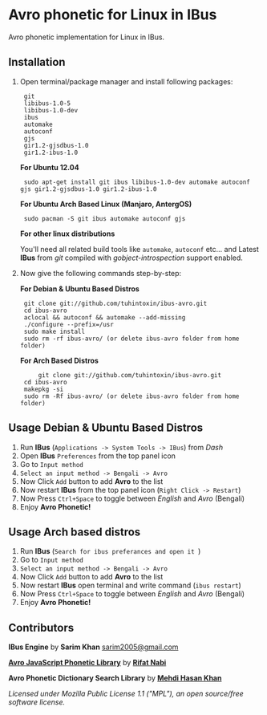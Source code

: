# Avro phonetic for Linux in IBus
Avro phonetic implementation for Linux in IBus.

## Installation

1. Open terminal/package manager and install following packages:
 
		git 
		libibus-1.0-5
		libibus-1.0-dev
		ibus
		automake 
		autoconf
		gjs
		gir1.2-gjsdbus-1.0
		gir1.2-ibus-1.0

    __For Ubuntu 12.04__
    
    	sudo apt-get install git ibus libibus-1.0-dev automake autoconf gjs gir1.2-gjsdbus-1.0 gir1.2-ibus-1.0
	
    __For Ubuntu Arch Based Linux (Manjaro, AntergOS)__
    
    	sudo pacman -S git ibus automake autoconf gjs
	
    __For other linux distributions__
    
    You'll need all related build tools like `automake`, `autoconf` etc...
    and Latest __IBus__ from _git_ compiled with _gobject-introspection_ support enabled.


2. Now give the following commands step-by-step:

    __For Debian & Ubuntu Based Distros__

		git clone git://github.com/tuhintoxin/ibus-avro.git
		cd ibus-avro
		aclocal && autoconf && automake --add-missing
		./configure --prefix=/usr
		sudo make install
		sudo rm -rf ibus-avro/ (or delete ibus-avro folder from home folder)
		
    __For Arch Based Distros__
    
    		git clone git://github.com/tuhintoxin/ibus-avro.git
		cd ibus-avro
		makepkg -si
		sudo rm -Rf ibus-avro/ (or delete ibus-avro folder from home folder)


## Usage Debian & Ubuntu Based Distros
 1. Run __IBus__ (`Applications -> System Tools -> IBus`) from _Dash_
 2. Open __IBus__ `Preferences` from the top panel icon  
 3. Go to `Input method`
 4. `Select an input method -> Bengali -> Avro`
 5. Now Click `Add` button to add __Avro__ to the list
 6. Now restart __IBus__ from the top panel icon (`Right Click -> Restart`)
 7. Now Press `Ctrl+Space` to toggle between _English_ and _Avro_ (Bengali)
 8. Enjoy __Avro Phonetic!__
 
 ## Usage Arch based distros
 1. Run __IBus__ (`Search for ibus preferances and open it `)
 2. Go to `Input method`
 3. `Select an input method -> Bengali -> Avro`
 4. Now Click `Add` button to add __Avro__ to the list
 5. Now restart __IBus__ open terminal and write command (`ibus restart`)
 6. Now Press `Ctrl+Space` to toggle between _English_ and _Avro_ (Bengali)
 7. Enjoy __Avro Phonetic!__

## Contributors
 
__IBus Engine__ by __Sarim Khan__ <sarim2005@gmail.com>

[__Avro JavaScript Phonetic Library__](https://github.com/torifat/jsAvroPhonetic) by [__Rifat Nabi__](https://github.com/torifat)

__Avro Phonetic Dictionary Search Library__ by [__Mehdi Hasan Khan__](https://github.com/omicronlab)

_Licensed under Mozilla Public License 1.1 ("MPL"), an open source/free software license._
